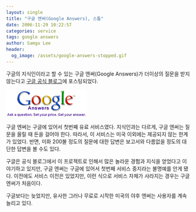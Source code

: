 ```yaml
---
layout: single
title: "구글 엔써(Google Answers), 스톱"
date: 2006-11-29 10:22:57
categories: service
tags: google answers
author: Samgu Lee
header:
  og_image: /assets/google-answers-stopped.gif
---
```


구글의 지식인이라고 할 수 있는 구글 엔써(Google Answers)가 더이상의 질문을 받지 않는다고 [구글 공식 블로그](http://googleblog.blogspot.com/2006/11/adieu-to-google-answers.html)에 포스팅되었다.

![구글 엔써(Google Answers) 로고](/assets/google-answers-stopped.gif)

구글 엔써는 구글에 있어서 첫번째 유료 서비스였다. 지식인과는 다르게, 구글 엔써는 질문을 올릴 때 돈을 걸어야 한다. 따라서, 이 서비스는 미국 이외에는 제공되지 않는 한계가 있었다. 반면, 미화 200불 정도의 질문에 대한 답변은 보고서와 다름없을 정도의 대단한 답변을 볼 수도 있다.

구글은 공식 블로그에서 이 프로젝트로 인해서 많은 놀라운 경험과 지식을 얻었다고 이야기하고 있지만, 구글 엔써는 구글에 있어서 첫번째 서비스 중지라는 불명예를 안게 됐다. 이전에도 서비스 이전은 있었지만, 이런 식으로 서비스 자체가 사라지는 경우는 구글 엔써가 처음이다.

구글보다는 늦었지만, 유사한 그러나 무료로 시작한 미국의 야후 엔써는 사용자를 계속 늘리고 있다.
